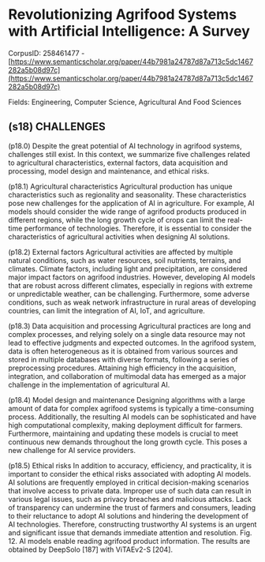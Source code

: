 # Revolutionizing Agrifood Systems with Artificial Intelligence: A Survey

CorpusID: 258461477 - [https://www.semanticscholar.org/paper/44b7981a24787d87a713c5dc1467282a5b08d97c](https://www.semanticscholar.org/paper/44b7981a24787d87a713c5dc1467282a5b08d97c)

Fields: Engineering, Computer Science, Agricultural And Food Sciences

## (s18) CHALLENGES
(p18.0) Despite the great potential of AI technology in agrifood systems, challenges still exist. In this context, we summarize five challenges related to agricultural characteristics, external factors, data acquisition and processing, model design and maintenance, and ethical risks.

(p18.1) Agricultural characteristics Agricultural production has unique characteristics such as regionality and seasonality. These characteristics pose new challenges for the application of AI in agriculture. For example, AI models should consider the wide range of agrifood products produced in different regions, while the long growth cycle of crops can limit the real-time performance of technologies. Therefore, it is essential to consider the characteristics of agricultural activities when designing AI solutions.

(p18.2) External factors Agricultural activities are affected by multiple natural conditions, such as water resources, soil nutrients, terrains, and climates. Climate factors, including light and precipitation, are considered major impact factors on agrifood industries. However, developing AI models that are robust across different climates, especially in regions with extreme or unpredictable weather, can be challenging. Furthermore, some adverse conditions, such as weak network infrastructure in rural areas of developing countries, can limit the integration of AI, IoT, and agriculture.

(p18.3) Data acquisition and processing Agricultural practices are long and complex processes, and relying solely on a single data resource may not lead to effective judgments and expected outcomes. In the agrifood system, data is often heterogeneous as it is obtained from various sources and stored in multiple databases with diverse formats, following a series of preprocessing procedures. Attaining high efficiency in the acquisition, integration, and collaboration of multimodal data has emerged as a major challenge in the implementation of agricultural AI.

(p18.4) Model design and maintenance Designing algorithms with a large amount of data for complex agrifood systems is typically a time-consuming process. Additionally, the resulting AI models can be sophisticated and have high computational complexity, making deployment difficult for farmers. Furthermore, maintaining and updating these models is crucial to meet continuous new demands throughout the long growth cycle. This poses a new challenge for AI service providers.

(p18.5) Ethical risks In addition to accuracy, efficiency, and practicality, it is important to consider the ethical risks associated with adopting AI models. AI solutions are frequently employed in critical decision-making scenarios that involve access to private data. Improper use of such data can result in various legal issues, such as privacy breaches and malicious attacks. Lack of transparency can undermine the trust of farmers and consumers, leading to their reluctance to adopt AI solutions and hindering the development of AI technologies. Therefore, constructing trustworthy AI systems is an urgent and significant issue that demands immediate attention and resolution. Fig. 12. AI models enable reading agrifood product information. The results are obtained by DeepSolo [187] with ViTAEv2-S [204].
